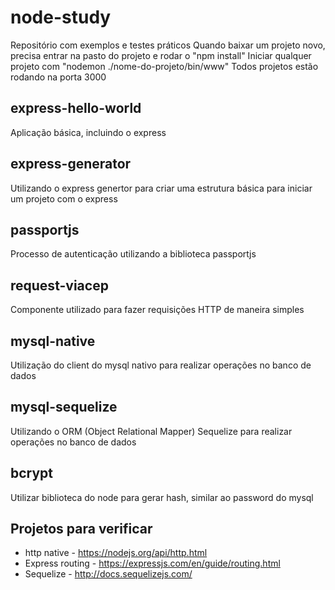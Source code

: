 # node-study
Repositório com exemplos e testes práticos
Quando baixar um projeto novo, precisa entrar na pasto do projeto e rodar o "npm install"
Iniciar qualquer projeto com "nodemon ./nome-do-projeto/bin/www"
Todos projetos estão rodando na porta 3000

## express-hello-world
Aplicação básica, incluindo o express

## express-generator
Utilizando o express genertor para criar uma estrutura básica para iniciar um projeto com o express

## passportjs
Processo de autenticação utilizando a biblioteca passportjs

## request-viacep
Componente utilizado para fazer requisições HTTP de maneira simples

## mysql-native
Utilização do client do mysql nativo para realizar operações no banco de dados

## mysql-sequelize
Utilizando o ORM (Object Relational Mapper) Sequelize para realizar operações no banco de dados

## bcrypt
Utilizar biblioteca do node para gerar hash, similar ao password do mysql

## Projetos para verificar
- http native - https://nodejs.org/api/http.html
- Express routing - https://expressjs.com/en/guide/routing.html
- Sequelize - http://docs.sequelizejs.com/
